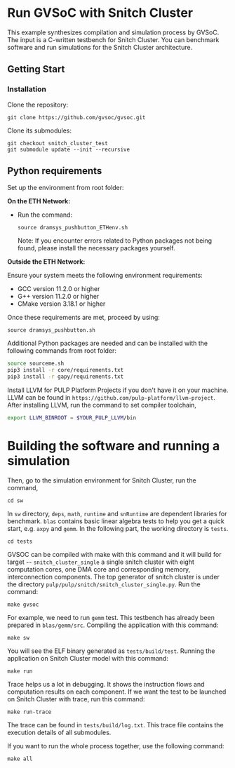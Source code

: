 # Run GVSoC with Snitch Cluster

This example synthesizes compilation and simulation process by GVSoC. The input is a C-written testbench for Snitch Cluster. You can benchmark software and run simulations for the Snitch Cluster architecture.

## Getting Start

### Installation

Clone the repository:

~~~~~shell
git clone https://github.com/gvsoc/gvsoc.git
~~~~~

Clone its submodules:

~~~~~shell
git checkout snitch_cluster_test
git submodule update --init --recursive
~~~~~

## Python requirements

Set up the environment from root folder:

**On the ETH Network:**

- Run the command:
	~~~~~shell
	source dramsys_pushbutton_ETHenv.sh
	~~~~~
    Note: If you encounter errors related to Python packages not being found, please install the necessary packages yourself.

**Outside the ETH Network:**

Ensure your system meets the following environment requirements:

- GCC version 11.2.0 or higher
- G++ version 11.2.0 or higher
- CMake version 3.18.1 or higher

Once these requirements are met, proceed by using:

~~~~~shell
source dramsys_pushbutton.sh
~~~~~

Additional Python packages are needed and can be installed with the following commands from root folder:

```bash
source sourceme.sh
pip3 install -r core/requirements.txt
pip3 install -r gapy/requirements.txt
```

Install LLVM for PULP Platform Projects if you don't have it on your machine. LLVM can be found in `https://github.com/pulp-platform/llvm-project`. After installing LLVM, run the command to set compiler toolchain,

```bash
export LLVM_BINROOT = $YOUR_PULP_LLVM/bin
```

# Building the software and running a simulation

Then, go to the simulation environment for Snitch Cluster, run the command,

~~~~~shell
cd sw
~~~~~

In `sw` directory, `deps`, `math`, `runtime` and `snRuntime` are dependent libraries for benchmark. `blas` contains basic linear algebra tests to help you get a quick start, e.g. `axpy` and `gemm`. In the following part, the working directory is `tests`. 

~~~~~shell
cd tests
~~~~~

GVSOC can be compiled with make with this command and it will build for target -- `snitch_cluster_single` a single snitch cluster with eight computation cores, one DMA core and corresponding memory, interconnection components. The top generator of snitch cluster is under the directory `pulp/pulp/snitch/snitch_cluster_single.py`. Run the command:

~~~~~shell
make gvsoc
~~~~~

For example, we need to run `gemm` test. This testbench has already been prepared in `blas/gemm/src`. Compiling the application with this command:

~~~~~shell
make sw
~~~~~

You will see the ELF binary generated as `tests/build/test`. Running the application on Snitch Cluster model with this command:

~~~~~shell
make run
~~~~~

Trace helps us a lot in debugging. It shows the instruction flows and computation results on each component. If we want the test to be launched on Snitch Cluster with trace, run this command:

~~~~~shell
make run-trace
~~~~~

The trace can be found in `tests/build/log.txt`. This trace file contains the execution details of all submodules.

If you want to run the whole process together, use the following command:

~~~~~shell
make all
~~~~~